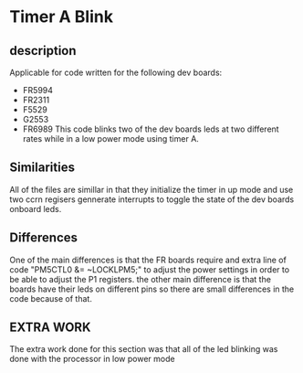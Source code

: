 # Timer A Blink
## description
Applicable for code written for the following dev boards:
* FR5994
* FR2311
* F5529
* G2553
* FR6989
This code blinks two of the dev boards leds at two different rates while in a low power mode using timer A.

## Similarities 
All of the files are simillar in that they initialize the timer in up mode and use two ccrn regisers gennerate interrupts to toggle the state of the dev boards onboard leds.

## Differences
One of the main differences is that the FR boards require and extra line of code "PM5CTL0 &= ~LOCKLPM5;" to adjust the power settings in order to be able to adjust the P1 registers. the other main difference is that the boards have their leds on different pins so there are small differences in the code because of that.

## EXTRA WORK
The extra work done for this section was that all of the led blinking was done with the processor in low power mode